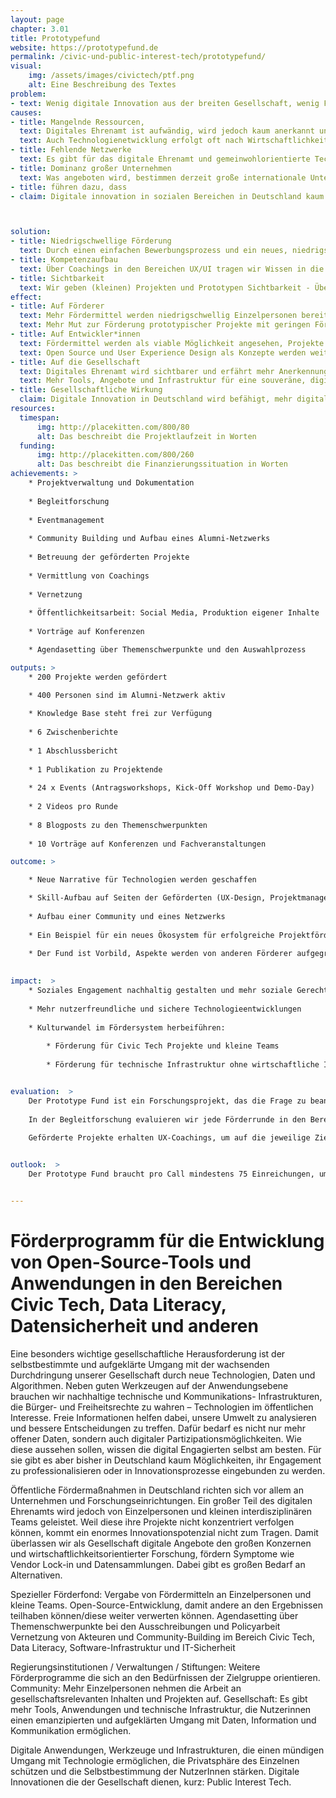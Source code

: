 ```yaml
---
layout: page
chapter: 3.01
title: Prototypefund
website: https://prototypefund.de
permalink: /civic-und-public-interest-tech/prototypefund/
visual:
    img: /assets/images/civictech/ptf.png
    alt: Eine Beschreibung des Textes
problem: 
- text: Wenig digitale Innovation aus der breiten Gesellschaft, wenig Funding für Technologien mit Gemeinwohlansatz.
causes:
- title: Mangelnde Ressourcen,
  text: Digitales Ehrenamt ist aufwändig, wird jedoch kaum anerkannt und ist auf gängingem Wege nicht finanzierbar.
  text: Auch Technologienetwicklung erfolgt oft nach Wirtschaftlichkeits- oder Datenverwerbarkeitsgesichtspunkten.
- title: Fehlende Netzwerke
  text: Es gibt für das digitale Ehrenamt und gemeinwohlorientierte Technologieentwicklung kaum Netzwerke, die sich für eine Verbesserung der Situation einsetzen können. 
- title: Dominanz großer Unternehmen
  text: Was angeboten wird, bestimmen derzeit große internationale Unternehmen oder Kapitalgeber. Das Wissen darüber, was benötigt wird und skaliert, liegt bei der Gesellschaft, wird aber nicht abgerufen.
- title: führen dazu, dass
- claim: Digitale innovation in sozialen Bereichen in Deutschland kaum stattfindet und viele Technologien/Werkzeuge in den “Überwachungskapitalismus” eingebunden sind und somit keine nachhaltigen und sicheren alternativen Infrastrukturen bestehen.



solution:
- title: Niedrigschwellige Förderung
  text: Durch einen einfachen Bewerbungsprozess und ein neues, niedrigschwelliges Förderverfahren zeigen wir, dass die Förderung von digitalen Innovationen aus der Gesellschaft möglich ist.
- title: Kompetenzaufbau
  text: Über Coachings in den Bereichen UX/UI tragen wir Wissen in die Open-Source-Community, die auch bei der Umsetzung weiterer Projekte helfen kann. 
- title: Sichtbarkeit
  text: Wir geben (kleinen) Projekten und Prototypen Sichtbarkeit - Über unsere Webseite, Medien, Konferenzen und andere Veranstaltungen sowie aktive Vernetzungsarbeit.
effect:
- title: Auf Förderer 
  text: Mehr Fördermittel werden niedrigschwellig Einzelpersonen bereitgestellt. 
  text: Mehr Mut zur Förderung prototypischer Projekte mit geringen Fördersummen.
- title: Auf Entwickler*innen
  text: Fördermittel werden als viable Möglichkeit angesehen, Projekte umzusetzen.
  text: Open Source und User Experience Design als Konzepte werden weiter verbreitet.
- title: Auf die Gesellschaft
  text: Digitales Ehrenamt wird sichtbarer und erfährt mehr Anerkennung.
  text: Mehr Tools, Angebote und Infrastruktur für eine souveräne, digital handlungsfähige, informierte Gesellschaft
- title: Gesellschaftliche Wirkung
  claim: Digitale Innovation in Deutschland wird befähigt, mehr digitale Tools und sichere Infrastruktur werden für die Gesellschaft geschaffen.
resources:
  timespan:
      img: http://placekitten.com/800/80
      alt: Das beschreibt die Projektlaufzeit in Worten
  funding:
      img: http://placekitten.com/800/260
      alt: Das beschreibt die Finanzierungssituation in Worten
achievements: >
    * Projektverwaltung und Dokumentation
    
    * Begleitforschung
    
    * Eventmanagement
    
    * Community Building und Aufbau eines Alumni-Netzwerks
    
    * Betreuung der geförderten Projekte
    
    * Vermittlung von Coachings
    
    * Vernetzung
    
    * Öffentlichkeitsarbeit: Social Media, Produktion eigener Inhalte
    
    * Vorträge auf Konferenzen

    * Agendasetting über Themenschwerpunkte und den Auswahlprozess

outputs: >
    * 200 Projekte werden gefördert

    * 400 Personen sind im Alumni-Netzwerk aktiv
   
    * Knowledge Base steht frei zur Verfügung
   
    * 6 Zwischenberichte
   
    * 1 Abschlussbericht
   
    * 1 Publikation zu Projektende
   
    * 24 x Events (Antragsworkshops, Kick-Off Workshop und Demo-Day)
   
    * 2 Videos pro Runde
  
    * 8 Blogposts zu den Themenschwerpunkten
    
    * 10 Vorträge auf Konferenzen und Fachveranstaltungen

outcome: >

    * Neue Narrative für Technologien werden geschaffen

    * Skill-Aufbau auf Seiten der Geförderten (UX-Design, Projektmanagement etc.)
    
    * Aufbau einer Community und eines Netzwerks
    
    * Ein Beispiel für ein neues Ökosystem für erfolgreiche Projektförderung wird geschaffen
    
    * Der Fund ist Vorbild, Aspekte werden von anderen Förderer aufgegriffen

     
impact:  >
    * Soziales Engagement nachhaltig gestalten und mehr soziale Gerechtigkeit und Chancengleichheit bewirken
    
    * Mehr nutzerfreundliche und sichere Technologieentwicklungen
    
    * Kulturwandel im Fördersystem herbeiführen:
        
        * Förderung für Civic Tech Projekte und kleine Teams
        
        * Förderung für technische Infrastruktur ohne wirtschaftliche Interessen


evaluation:  >
    Der Prototype Fund ist ein Forschungsprojekt, das die Frage zu beantworten sucht, wie neue Zielgruppen für öffentliche Fördergelder erschlossen werden können, und wie die öffentlichen Fördermaßnahmen so angepasst werden können, dass sie für neue Zielgruppen auch viabel sind. Im Zuge der aktuellen Diskussion über Innovationsförderung sind Einzelpersonen und kleine Teams die Zielgruppe des Prototype Funds, für die es bisher keine niedrigschwellige öffentliche Förderung gibt. Der Prototype Fund richtet sich gezielt an Softwareentwickler\*innen und kleine, interdisziplinäre Teams, die gesellschaftliche Themen vorantreiben. 
    
    In der Begleitforschung evaluieren wir jede Förderrunde in den Bereichen Outreach, Bewerbungs- und Bewertungsprozess sowie die Umsetzungsphase, und passen von Runde zu Runde die Modalitäten weiter an. Besonders hervorzuheben ist hier die Anhebung der Förderquote von 60% auf 95%, wodurch sich der notwendige Eigenanteil für die Projekte deutlich verringert hat. 
    
    Geförderte Projekte erhalten UX-Coachings, um auf die jeweilige Zielgruppe angepasst und besser nutzbar zu werden. Die Coachings wurden von den geförderten Projekten durchweg positiv evaluiert. Zusätzlich dazu wollen wir nun auch Coachings in den Bereichen Kommunikation und Außendarstellung sowie Finanzen anbieten. 


outlook:  >    
    Der Prototype Fund braucht pro Call mindestens 75 Einreichungen, um fortgeführt zu werden. Mit Blick auf die bisherigen Einreichungszahlen ist das nicht zu befürchten. Aufgrund des großen Rückhalls in den ersten beiden Runden wurde das Projekt im Sommer 2017 um zwei Jahre und vier weitere Runden verlängert. Deshalb legen wir ein Augenmerk darauf, mit jedem Call neue Zielgruppen anzusprechen und das Feld der Einreichenden zu diversifizieren. 


---
```



# Förderprogramm für die Entwicklung von Open-Source-Tools und Anwendungen in den Bereichen Civic Tech, Data Literacy, Datensicherheit und anderen

Eine besonders wichtige gesellschaftliche Herausforderung ist der selbstbestimmte und aufgeklärte Umgang mit der wachsenden Durchdringung unserer Gesellschaft durch neue Technologien, Daten und Algorithmen. Neben guten Werkzeugen auf der Anwendungsebene brauchen wir nachhaltige technische und Kommunikations- Infrastrukturen, die Bürger- und Freiheitsrechte zu wahren – Technologien im öffentlichen Interesse. Freie Informationen helfen dabei, unsere Umwelt zu analysieren und bessere Entscheidungen zu treffen. Dafür bedarf es nicht nur mehr offener Daten, sondern auch digitaler Partizipationsmöglichkeiten. Wie diese aussehen sollen, wissen die digital Engagierten selbst am besten. Für sie gibt es aber bisher in Deutschland kaum Möglichkeiten, ihr Engagement zu professionalisieren oder in Innovationsprozesse eingebunden zu werden. 

Öffentliche Fördermaßnahmen in Deutschland richten sich vor allem an Unternehmen und Forschungseinrichtungen. Ein großer Teil des digitalen Ehrenamts wird jedoch von Einzelpersonen und kleinen interdisziplinären Teams geleistet. Weil diese ihre Projekte nicht konzentriert verfolgen können, kommt ein enormes Innovationspotenzial nicht zum Tragen. Damit überlassen wir als Gesellschaft digitale Angebote den großen Konzernen und wirtschaftlichkeitsorientierter Forschung, fördern Symptome wie Vendor Lock-in und Datensammlungen. Dabei gibt es großen  Bedarf an Alternativen. 

Spezieller Förderfond: Vergabe von Fördermitteln an Einzelpersonen und kleine Teams.
Open-Source-Entwicklung, damit andere an den Ergebnissen teilhaben können/diese weiter verwerten können.
Agendasetting über Themenschwerpunkte bei den Ausschreibungen und Policyarbeit
Vernetzung von Akteuren  und Community-Building im Bereich Civic Tech, Data Literacy, Software-Infrastruktur  und IT-Sicherheit

Regierungsinstitutionen / Verwaltungen / Stiftungen:
Weitere Förderprogramme die sich an den Bedürfnissen der Zielgruppe orientieren.
Community:
Mehr Einzelpersonen nehmen die Arbeit an gesellschaftsrelevanten Inhalten und Projekten auf.
Gesellschaft:
Es gibt mehr Tools, Anwendungen und technische Infrastruktur, die Nutzerinnen einen emanzipierten und aufgeklärten Umgang mit Daten, Information und Kommunikation  ermöglichen.

Digitale Anwendungen, Werkzeuge und Infrastrukturen, die  einen mündigen Umgang mit Technologie ermöglichen, die Privatsphäre des Einzelnen schützen und die Selbstbestimmung der NutzerInnen stärken. Digitale Innovationen die der Gesellschaft dienen, kurz: Public Interest Tech.

 
